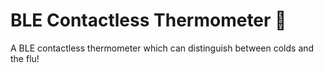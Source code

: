 # BLE Contactless Thermometer 🤒
A BLE contactless thermometer which can distinguish between colds and the flu!
